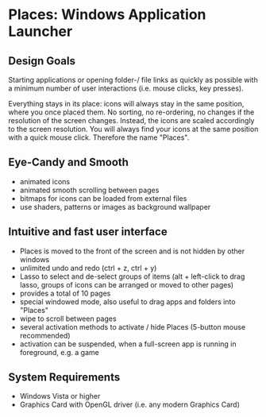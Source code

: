 # Places: Windows Application Launcher


## Design Goals
Starting applications or opening folder-/ file links as quickly as possible with a minimum number of user interactions (i.e. mouse clicks, key presses).

Everything stays in its place: icons will always stay in the same position, where you once placed them. No sorting, no re-ordering, no changes if the resolution of the screen changes. Instead, the icons are scaled accordingly to the screen resolution. You will always find your icons at the same position with a quick mouse click. Therefore the name "Places".

## Eye-Candy and Smooth
 - animated icons
 - animated smooth scrolling between pages
 - bitmaps for icons can be loaded from external files
 - use shaders, patterns or images as background wallpaper
    
## Intuitive and fast user interface
 - Places is moved to the front of the screen and is not hidden by other windows
 - unlimited undo and redo (ctrl + z, ctrl + y)
 - Lasso to select and de-select groups of items (alt + left-click to drag lasso, groups of icons can be arranged or moved to other pages)
 - provides a total of 10 pages
 - special windowed mode, also useful to drag apps and folders into "Places"
 - wipe to scroll between pages
 - several activation methods to activate / hide Places (5-button mouse recommended)
 - activation can be suspended, when a full-screen app is running in foreground, e.g. a game

## System Requirements
 - Windows Vista or higher
 - Graphics Card with OpenGL driver (i.e. any modern Graphics Card)
